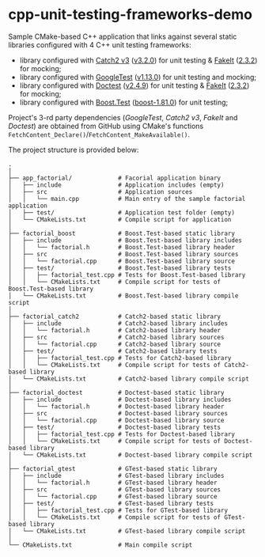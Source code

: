 # cpp-unit-testing-frameworks-demo

Sample CMake-based C++ application that links against several static libraries configured with 4 C++ unit testing frameworks:

- library configured with [Catch2 v3](https://github.com/catchorg/Catch2) ([v3.2.0](https://github.com/catchorg/Catch2/releases/tag/v3.2.0)) for unit testing & [FakeIt](https://github.com/eranpeer/FakeIt) ([2.3.2](https://github.com/eranpeer/FakeIt/releases/tag/2.3.2)) for mocking;
- library configured with [GoogleTest](https://github.com/google/googletest) ([v1.13.0](https://github.com/google/googletest/releases/tag/v1.13.0)) for unit testing and mocking;
- library configured with [Doctest](https://github.com/doctest/doctest) ([v2.4.9](https://github.com/doctest/doctest/releases/tag/v2.4.9)) for unit testing & [FakeIt](https://github.com/eranpeer/FakeIt) ([2.3.2](https://github.com/eranpeer/FakeIt/releases/tag/2.3.2)) for mocking;
- library configured with [Boost.Test](https://github.com/boostorg/test) ([boost-1.81.0](https://github.com/boostorg/test/releases/tag/boost-1.81.0)) for unit testing;


Project's 3-rd party dependencies (_GoogleTest_, _Catch2 v3_, _FakeIt_ and _Doctest_) are obtained from GitHub using
CMake's functions `FetchContent_Declare()`/`FetchContent_MakeAvailable()`.

The project structure is provided below: 

```
.
│
├── app_factorial/             # Facorial application binary
│   ├── include                # Application includes (empty)
│   ├── src                    # Application sources
│   │   └── main.cpp           # Main entry of the sample factorial application
│   ├── test/                  # Application test folder (empty)
│   └── CMakeLists.txt         # Compile script for application
│
├── factorial_boost            # Boost.Test-based static library
│   ├── include                # Boost.Test-based library includes
│   │   └── factorial.h        # Boost.Test-based library header
│   ├── src                    # Boost.Test-based library sources
│   │   └── factorial.cpp      # Boost.Test-based library source
│   ├── test/                  # Boost.Test-based library tests
│   │   ├── factorial_test.cpp # Tests for Boost.Test-based library
│   │   └── CMakeLists.txt     # Compile script for tests of Boost.Test-based library
│   └── CMakeLists.txt         # Boost.Test-based library compile script
│
├── factorial_catch2           # Catch2-based static library
│   ├── include                # Catch2-based library includes
│   │   └── factorial.h        # Catch2-based library header
│   ├── src                    # Catch2-based library sources
│   │   └── factorial.cpp      # Catch2-based library source
│   ├── test/                  # Catch2-based library tests
│   │   ├── factorial_test.cpp # Tests for Catch2-based library
│   │   └── CMakeLists.txt     # Compile script for tests of Catch2-based library
│   └── CMakeLists.txt         # Catch2-based library compile script
│
├── factorial_doctest          # Doctest-based static library
│   ├── include                # Doctest-based library includes
│   │   └── factorial.h        # Doctest-based library header
│   ├── src                    # Doctest-based library sources
│   │   └── factorial.cpp      # Doctest-based library source
│   ├── test/                  # Doctest-based library tests
│   │   ├── factorial_test.cpp # Tests for Doctest-based library
│   │   └── CMakeLists.txt     # Compile script for tests of Doctest-based library
│   └── CMakeLists.txt         # Doctest-based library compile script
│
├── factorial_gtest            # GTest-based static library
│   ├── include                # GTest-based library includes
│   │   └── factorial.h        # GTest-based library header
│   ├── src                    # GTest-based library sources
│   │   └── factorial.cpp      # GTest-based library source
│   ├── test/                  # GTest-based library tests
│   │   ├── factorial_test.cpp # Tests for GTest-based library
│   │   └── CMakeLists.txt     # Compile script for tests of GTest-based library
│   └── CMakeLists.txt         # GTest-based library compile script
│
└── CMakeLists.txt             # Main compile script
```

